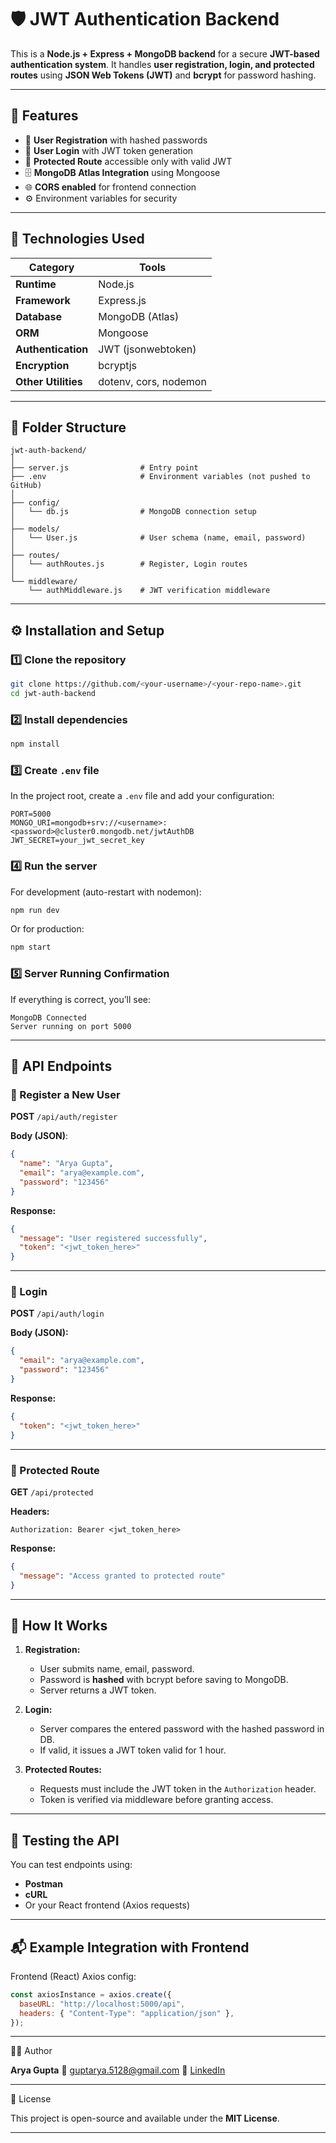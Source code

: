 
# 🛡️ JWT Authentication Backend

This is a **Node.js + Express + MongoDB backend** for a secure **JWT-based authentication system**.
It handles **user registration, login, and protected routes** using **JSON Web Tokens (JWT)** and **bcrypt** for password hashing.

---

## 🚀 Features

* 🔐 **User Registration** with hashed passwords
* 🔑 **User Login** with JWT token generation
* 🧱 **Protected Route** accessible only with valid JWT
* 🗄️ **MongoDB Atlas Integration** using Mongoose
* 🌐 **CORS enabled** for frontend connection
* ⚙️ Environment variables for security

---

## 🧩 Technologies Used

| Category            | Tools                 |
| ------------------- | --------------------- |
| **Runtime**         | Node.js               |
| **Framework**       | Express.js            |
| **Database**        | MongoDB (Atlas)       |
| **ORM**             | Mongoose              |
| **Authentication**  | JWT (jsonwebtoken)    |
| **Encryption**      | bcryptjs              |
| **Other Utilities** | dotenv, cors, nodemon |

---

## 📂 Folder Structure

```
jwt-auth-backend/
│
├── server.js                # Entry point
├── .env                     # Environment variables (not pushed to GitHub)
│
├── config/
│   └── db.js                # MongoDB connection setup
│
├── models/
│   └── User.js              # User schema (name, email, password)
│
├── routes/
│   └── authRoutes.js        # Register, Login routes
│
└── middleware/
    └── authMiddleware.js    # JWT verification middleware
```

---

## ⚙️ Installation and Setup

### 1️⃣ Clone the repository

```bash
git clone https://github.com/<your-username>/<your-repo-name>.git
cd jwt-auth-backend
```

### 2️⃣ Install dependencies

```bash
npm install
```

### 3️⃣ Create `.env` file

In the project root, create a `.env` file and add your configuration:

```env
PORT=5000
MONGO_URI=mongodb+srv://<username>:<password>@cluster0.mongodb.net/jwtAuthDB
JWT_SECRET=your_jwt_secret_key
```

### 4️⃣ Run the server

For development (auto-restart with nodemon):

```bash
npm run dev
```

Or for production:

```bash
npm start
```

### 5️⃣ Server Running Confirmation

If everything is correct, you’ll see:

```
MongoDB Connected
Server running on port 5000
```

---

## 📡 API Endpoints

### 🔹 Register a New User

**POST** `/api/auth/register`

**Body (JSON)**:

```json
{
  "name": "Arya Gupta",
  "email": "arya@example.com",
  "password": "123456"
}
```

**Response:**

```json
{
  "message": "User registered successfully",
  "token": "<jwt_token_here>"
}
```

---

### 🔹 Login

**POST** `/api/auth/login`

**Body (JSON):**

```json
{
  "email": "arya@example.com",
  "password": "123456"
}
```

**Response:**

```json
{
  "token": "<jwt_token_here>"
}
```

---

### 🔹 Protected Route

**GET** `/api/protected`

**Headers:**

```
Authorization: Bearer <jwt_token_here>
```

**Response:**

```json
{
  "message": "Access granted to protected route"
}
```

---

## 🧠 How It Works

1. **Registration:**

   * User submits name, email, password.
   * Password is **hashed** with bcrypt before saving to MongoDB.
   * Server returns a JWT token.

2. **Login:**

   * Server compares the entered password with the hashed password in DB.
   * If valid, it issues a JWT token valid for 1 hour.

3. **Protected Routes:**

   * Requests must include the JWT token in the `Authorization` header.
   * Token is verified via middleware before granting access.

---

## 🧪 Testing the API

You can test endpoints using:

* **Postman**
* **cURL**
* Or your React frontend (Axios requests)

---

## 📬 Example Integration with Frontend

Frontend (React) Axios config:

```js
const axiosInstance = axios.create({
  baseURL: "http://localhost:5000/api",
  headers: { "Content-Type": "application/json" },
});
```

---

👩‍💻 Author

**Arya Gupta**
📧 [guptarya.5128@gmail.com](mailto:guptarya.5128@gmail.com)
🔗 [LinkedIn](https://www.linkedin.com/in/arya-gupta11)

---

 🧾 License

This project is open-source and available under the **MIT License**.

---


